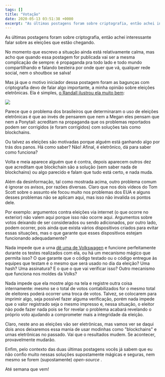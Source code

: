 ```yaml
---
tags: []
title: "Votação"
date: 2020-05-13 03:51:38 +0000
excerpt: "As últimas postagens foram sobre criptografia, então achei interessante falar sobre as eleições que estão chegando.  No momento que escrevo..."
---
```


As últimas postagens foram sobre criptografia, então achei interessante falar sobre as eleições que estão chegando.

No momento que escrevo a situação ainda está relativamente calma, mas acho que quando essa postagem for publicada vai ser a mesma complicação de sempre: é propaganda pra todo lado e todo mundo compartilhando e falando besteira por onde quer que vá, qualquer rede social, nem o shoutbox se salva!

Mas já que o motivo iniciador dessa postagem foram as bagunças com criptografia devo de falar algo importante, a minha opinião sobre eleições eletrônicas. Ela é simples, [o Randall ilustrou ela muito bem](https://www.xkcd.com/2030/):

![](https://i.imgur.com/jYHEXCj.png)

Parece que o problema dos brasileiros que determinaram o uso de eleições eletrônicas é que ao invés de pensarem que nem a Megan eles pensam que nem a Ponytail: acreditam na propaganda que os problemas reportados podem ser corrigidos (e foram corrigidos) com soluções tais como blockchains.

Ou talvez as eleições são motivadas porque alguém está ganhando algo por trás dos panos. Há como saber? Não! Afinal, é eletrônico, dá para saber como funciona?

Volta e meia aparece alguém que é contra, depois aparecem outros dez que acreditam que blockchain são a solução (sem saber nada de blockchains) ou algo parecido e falam que tudo está certo, e nada muda.

Além da desinformação, tal como mostrada acima, outro problema comum é ignorar os avisos, por razões diversas. Claro que nos dois vídeos do Tom Scott sobre o assunto ele focou muito nos problemas dos EUA e alguns desses problemas não se aplicam aqui, mas isso não invalida os pontos dele.

Por exemplo: argumentos contra eleições via internet (o que ocorre no exterior) não valem aqui porque isso não ocorre aqui. Argumentos sobre votos deixando de ser considerados ou sendo adicionados, por outro lado, podem ocorrer, pois ainda que exista vários dispositivos criados para evitar essas situações, mas o que garante que esses dispositivos estejam funcionando adequadamente?

Nada impede que a urna [dê uma de Volkswagen](https://en.wikipedia.org/wiki/Volkswagen_emissions_scandal) e funcione perfeitamente durante os testes realizados com ela, ou há um mecanismo mágico que permita isso? O que garante que o código testado ou o código entregue às equipes que testam é o mesmo que será usado no dia da eleição? Uma hash? Uma assinatura? E o que o que vai verificar isso? Outro mecanismo que funciona nos moldes da Volks?

Nada impede que ela mostre algo na tela e registre outra coisa internamente: mesmo se o total de votos contabilizados for o mesmo total de eleitores poderá ocorrer uma troca de votos. Talvez, se colocarem para imprimir algo, seja possível fazer alguma verificação, porém nada impede que o valor registrado seja o mesmo impresso e, nessa situação, o eleitor não pode fazer nada pois se for revelar o problema acabará revelando o próprio voto ajudando a comprometer mais a integridade da eleição.

Claro, neste ano as eleições vão ser eletrônicas, mas vamos ver se daqui dois anos deixaremos essa mania de usar modinhas como "blockchains" e urnas eletrônicas no passado. Vai que o resultados mudem. Se acontecer, provavelmente mudarão.

Enfim, pelo contexto das duas últimas postagens vocês já sabem que eu não confio muito nessas soluções supostamente mágicas e seguras, nem mesmo se forem (supostamente) *open-source* .

Até semana que vem!
